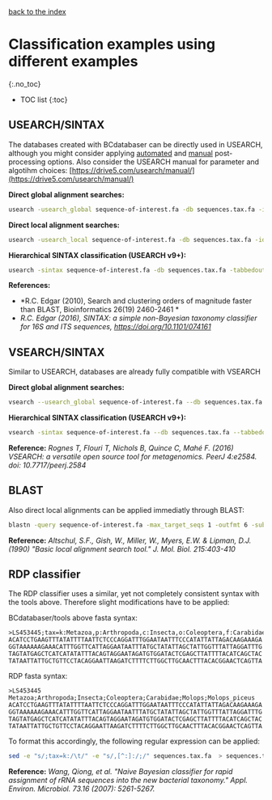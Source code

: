 [back to the index](./index.md)

# Classification examples using different examples
{:.no_toc}

* TOC list
{:toc}

## USEARCH/SINTAX

The databases created with BCdatabaser can be directly used in USEARCH, although you might consider applying [automated](./postprocessing.md) and [manual](./postprocessing_manual.md) post-processing options. 
Also consider the USEARCH manual for parameter and algotihm choices: [https://drive5.com/usearch/manual/](https://drive5.com/usearch/manual/)

**Direct global alignment searches:**
```sh 
usearch -usearch_global sequence-of-interest.fa -db sequences.tax.fa -id 0.97 -uc zotus.directglobal.uc -strand both
```

**Direct local alignment searches:**
```sh 
usearch -usearch_local sequence-of-interest.fa -db sequences.tax.fa -id 0.97 -uc zotus.directglobal.uc -strand both
```

**Hierarchical SINTAX classification (USEARCH v9+):**
```sh 
usearch -sintax sequence-of-interest.fa -db sequences.tax.fa -tabbedout zotus.directglobal.sintax -strand both -sintax_cutoff 0.8
```

**References:**

* *R.C. Edgar (2010), Search and clustering orders of magnitude faster than BLAST, Bioinformatics 26(19) 2460-2461 *
* *R.C. Edgar (2016), SINTAX: a simple non-Bayesian taxonomy classifier for 16S and ITS sequences, https://doi.org/10.1101/074161*

## VSEARCH/SINTAX

Similar to USEARCH, databases are already fully compatible with VSEARCH


**Direct global alignment searches:**
```sh 
vsearch --usearch_global sequence-of-interest.fa --db sequences.tax.fa --id 0.97 --uc zotus.directglobal.uc --strand both
```
**Hierarchical SINTAX classification (USEARCH v9+):**
```sh 
vsearch -sintax sequence-of-interest.fa --db sequences.tax.fa --tabbedout zotus.directglobal.sintax --strand both --sintax_cutoff 0.8
```

**Reference:** *Rognes T, Flouri T, Nichols B, Quince C, Mahé F. (2016) VSEARCH: a versatile open source tool for metagenomics. PeerJ 4:e2584. doi: 10.7717/peerj.2584*

## BLAST

Also direct local alignments can be applied immediatly through BLAST: 

```sh
blastn -query sequence-of-interest.fa -max_target_seqs 1 -outfmt 6 -subject sequences.tax.fa > tabular.out
```

**Reference:** *Altschul, S.F., Gish, W., Miller, W., Myers, E.W. & Lipman, D.J. (1990) "Basic local alignment search tool." J. Mol. Biol. 215:403-410*

## RDP classifier

The RDP classifier uses a similar, yet not completely consistent syntax with the tools above. Therefore slight modifications have to be applied:

BCdatabaser/tools above fasta syntax: 
```
>LS453445;tax=k:Metazoa,p:Arthropoda,c:Insecta,o:Coleoptera,f:Carabidae,g:Molops,s:Molops_piceus;
ACATCCTGAAGTTTATATTTTAATTCTCCCAGGATTTGGAATAATTTCCCATATTATTAGACAAGAAAGA
GGTAAAAAAGAAACATTTGGTTCATTAGGAATAATTTATGCTATATTAGCTATTGGTTTATTAGGATTTG
TAGTATGAGCTCATCATATATTTACAGTAGGAATAGATGTGGATACTCGAGCTTATTTTACATCAGCTAC
TATAATTATTGCTGTTCCTACAGGAATTAAGATCTTTTCTTGGCTTGCAACTTTACACGGAACTCAGTTA
```

RDP fasta syntax:
```
>LS453445	Metazoa;Arthropoda;Insecta;Coleoptera;Carabidae;Molops;Molops_piceus
ACATCCTGAAGTTTATATTTTAATTCTCCCAGGATTTGGAATAATTTCCCATATTATTAGACAAGAAAGA
GGTAAAAAAGAAACATTTGGTTCATTAGGAATAATTTATGCTATATTAGCTATTGGTTTATTAGGATTTG
TAGTATGAGCTCATCATATATTTACAGTAGGAATAGATGTGGATACTCGAGCTTATTTTACATCAGCTAC
TATAATTATTGCTGTTCCTACAGGAATTAAGATCTTTTCTTGGCTTGCAACTTTACACGGAACTCAGTTA
```

To format this accordingly, the following regular expression can be applied: 

```sh
sed -e "s/;tax=k:/\t/" -e "s/,[^:]:/;/" sequences.tax.fa  > sequences.tax.rdp.fa 
```

**Reference:** *Wang, Qiong, et al. "Naive Bayesian classifier for rapid assignment of rRNA sequences into the new bacterial taxonomy." Appl. Environ. Microbiol. 73.16 (2007): 5261-5267.*

